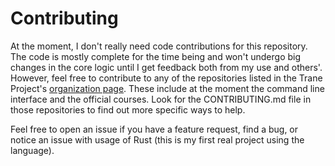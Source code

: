 # Contributing

At the moment, I don't really need code contributions for this repository. The code is mostly
complete for the time being and won't undergo big changes in the core logic until I get feedback
both from my use and others'. However, feel free to contribute to any of the repositories listed in
the Trane Project's [organization page](https://githug.com/trane-project). These include at the
moment the command line interface and the official courses. Look for the CONTRIBUTING.md file in
those repositories to find out more specific ways to help. 

Feel free to open an issue if you have a feature request, find a bug, or notice an issue with
usage of Rust (this is my first real project using the language).
